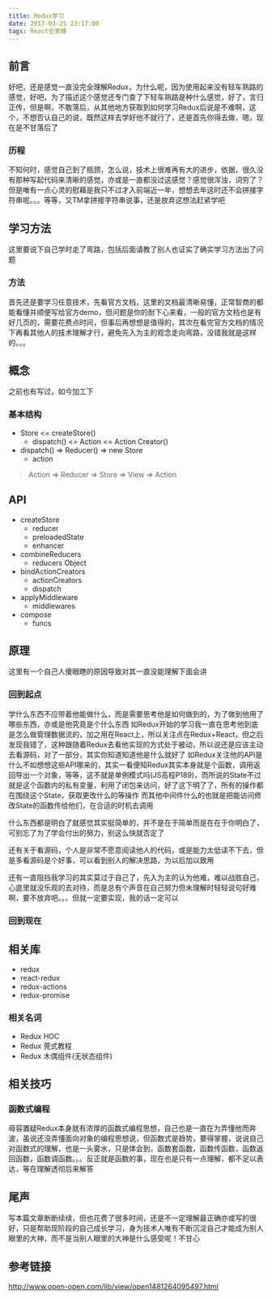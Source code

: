 ```yaml
---
title: Redux学习
date: 2017-03-25 23:17:00
tags: React全家桶
---
```


## 前言
好吧，还是感觉一直没完全理解Redux，为什么呢，因为使用起来没有轻车熟路的感觉，好吧，为了描述这个感觉还专门查了下轻车熟路是种什么感觉，好了，言归正传，但是啊，不敢落后，从其他地方获取到如何学习Redux后说是不难啊，这个，不想否认自己的说，既然这样去学好他不就行了，还是首先你得去做，嗯，现在是不甘落后了

### 历程
不知何时，感觉自己到了瓶颈，怎么说，技术上很难再有大的进步，依据，很久没有那种写起代码来清晰的感觉，亦或是一直都没过这感觉？感觉很浑浊，词穷了？但是唯有一点心灵的慰藉是我只不过才入前端近一年，想想去年这时还不会拼接字符串呢。。。等等，又TM拿拼接字符串说事，还是放弃这想法赶紧学吧

## 学习方法
这里要说下自己学时走了弯路，包括后面请教了别人也证实了确实学习方法出了问题

### 方法
首先还是要学习任意技术，先看官方文档，这里的文档最清晰易懂，正常智商的都能看懂并顺便写给官方demo，但问题是你的耐下心来看，一般的官方文档也是有好几页的，需要花费点时间，但事后再想想是值得的，其次在看完官方文档的情况下再看其他人的技术理解才行，避免先入为主的观念走向弯路，没错我就是这样的。。。

## 概念
之前也有写过，如今加工下

### 基本结构
- Store <= createStore()
    + dispatch() <= Action <= Action Creator()
- dispatch() => Reducer() => new Store
    + action
 
> Action => Reducer => Store => View => Action

## API
- createStore
    + reducer
    + preloadedState
    + enhancer
- combineReducers
    + reducers Object
- bindActionCreators
    + actionCreators
    + dispatch
- applyMiddleware
    + middlewares
- compose
    + funcs

## 原理
这里有一个自己人傻眼瞎的原因导致对其一直没能理解下面会讲

### 回到起点
学什么东西不应带着他能做什么，而是需要思考他是如何做到的，为了做到他用了哪些东西，亦或是他究竟是个什么东西
如Redux开始的学习我一直在思考他到底是怎么做管理数据流的，加之用在React上，所以关注点在Redux+React，但之后发现我错了，这种跟随着Redux去看他实现的方式处于被动，所以说还是应该主动去看源码，对了一部分，其实你知道知道他是什么就好了
如Redux关注他的API是什么不如想想这些API哪来的，其实一看便知Redux其实本身就是个函数，调用返回导出一个对象，等等，这不就是单例模式吗(JS高程P189)，而所说的State不过就是这个函数内的私有变量，利用了闭包来访问，好了这下明了了，所有的操作都在围绕这个State，获取更改什么的等操作
而其他中间件什么的也就是把能访问修改State的函数传给他们，在合适的时机去调用

什么东西都是明白了就感觉其实挺简单的，并不是在于简单而是在在于你明白了，可别忘了为了学会付出的努力，别这么快就否定了

还有关于看源码，个人是非常不愿意阅读他人的代码，或是能力太低读不下去，但是多看源码是个好事，可以看到别人的解决思路，为以后加以致用

还有一直阻挡我学习的其实莫过于自己了，先入为主的认为他难，难以战胜自己，心底里就没乐观的去对待，而是总有个声音在自己努力但未理解时轻轻说句好难啊，要不放弃吧。。。但就一定要实现，我的话一定可以

### 回到现在

## 相关库
- redux
- react-redux
- redux-actions
- redux-promise

### 相关名词
- Redux HOC
- Redux 莞式教程
- Redux 木偶组件(无状态组件)

## 相关技巧

### 函数式编程
毋容置疑Redux本身就有浓厚的函数式编程思想，自己也是一直在为弄懂他而奔波，虽说还没弄懂面向对象的编程思想说，但函数式是趋势，要得掌握，说说自己对函数式的理解，也是一头雾水，只是体会到，函数套函数，函数传函数，函数返回函数，函数调函数。。。反正就是函数的事，现在也是只有一点理解，都不足以表达，等在理解透彻后来解答

## 尾声
写本篇文章断断续续，但也花费了很多时间，还是不一定理解最正确亦或写的很好，只是帮助现阶段的自己成长学习，身为技术人唯有不断沉淀自己才能成为别人眼里的大神，而不是当别人眼里的大神是什么感受呢！不甘心

## 参考链接
http://www.open-open.com/lib/view/open1481264095497.html